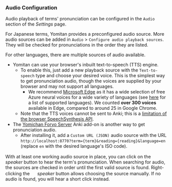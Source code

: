 ### Audio Configuration

Audio playback of terms' pronunciation can be configured in the `Audio` section of the _Settings_ page.

For Japanese terms, Yomitan provides a preconfigured audio source. More audio sources can be added in `Audio` > `Configure audio playback sources`. They will be checked for pronunciations in the order they are listed.

For other languages, there are multiple sources of audio available.

- Yomitan can use your browser's inbuilt text-to-speech (TTS) engine.
  - To enable this, just add a new playback source with the `Text-to-speech` type and choose your desired voice. This is the simplest way to get pronunciation audio, though the voices are supplied by your browser and may not support all languages.
    - We recommend [Microsoft Edge](https://www.microsoft.com/en-us/edge) as it has a wide selection of free Azure neural voices for a wide variety of languages (see [here](https://learn.microsoft.com/en-us/azure/ai-services/speech-service/language-support?tabs=stt) for a list of supported languages). We counted **over 300 voices** available in Edge, compared to around 25 in Google Chrome.
  - Note that the TTS voices cannot be sent to Anki; this is a [limitation of the browser SpeechSynthesis API](https://github.com/themoeway/yomitan/issues/864).
- The [Yomichan Forvo Server](https://ankiweb.net/shared/info/580654285) Anki add-on is another way to get pronunciation audio.
  - After installing it, add a `Custom URL (JSON)` audio source with the URL `http://localhost:8770?term={term}&reading={reading}&language=en` (replace `en` with the desired language's ISO code).

With at least one working audio source in place, you can click on the <img src="../ext/images/play-audio.svg" alt="" width="16" height="16"> _speaker_ button to hear the term's pronunciation. When searching for audio, the sources are checked in order until the first valid source is found. Right-clicking the <img src="../ext/images/play-audio.svg" alt="" width="16" height="16"> _speaker_ button allows choosing the source manually. If no audio is found, you will hear a short click instead.

